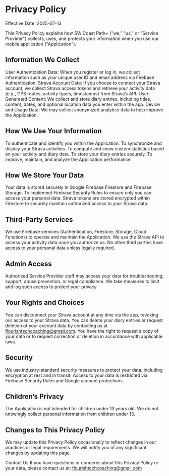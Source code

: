 # Privacy Policy
Effective Date: 2025-07-13

This Privacy Policy explains how SW Coast Path+ ("we," "us," or "Service Provider") collects, uses, and protects your information when you use our mobile application ("Application").

## Information We Collect
User Authentication Data: When you register or log in, we collect information such as your unique user ID and email address via Firebase Authentication.
Strava Account Data: If you choose to connect your Strava account, we collect Strava access tokens and retrieve your activity data (e.g., GPS routes, activity types, timestamps) from Strava’s API.
User-Generated Content: We collect and store diary entries, including titles, content, dates, and optional location data you enter within the app.
Device and Usage Data: We may collect anonymized analytics data to help improve the Application.

## How We Use Your Information
To authenticate and identify you within the Application.
To synchronize and display your Strava activities.
To compute and show custom statistics based on your activity and diary data.
To store your diary entries securely.
To improve, maintain, and analyze the Application performance.

## How We Store Your Data
Your data is stored securely in Google Firebase Firestore and Firebase Storage.
To implement Firebase Security Rules to ensure only you can access your personal data.
Strava tokens are stored encrypted within Firestore to securely maintain authorized access to your Strava data.

## Third-Party Services
We use Firebase services (Authentication, Firestore, Storage, Cloud Functions) to operate and maintain the Application.
We use the Strava API to access your activity data once you authorize us.
No other third parties have access to your personal data unless legally required.

## Admin Access
Authorized Service Provider staff may access your data for troubleshooting, support, abuse prevention, or legal compliance.
We take measures to limit and log such access to protect your privacy.

## Your Rights and Choices
You can disconnect your Strava account at any time via the app, revoking our access to your Strava data.
You can delete your diary entries or request deletion of your account data by contacting us at flourishtechcoaching@gmail.com.
You have the right to request a copy of your data or to request correction or deletion in accordance with applicable laws.

## Security
We use industry-standard security measures to protect your data, including encryption at rest and in transit.
Access to your data is restricted via Firebase Security Rules and Google account protections.

## Children’s Privacy
The Application is not intended for children under 13 years old.
We do not knowingly collect personal information from children under 13.

## Changes to This Privacy Policy
We may update this Privacy Policy occasionally to reflect changes in our practices or legal requirements. We will notify you of any significant changes by updating this page.

Contact Us
If you have questions or concerns about this Privacy Policy or your data, please contact us at: flourishtechcoaching@gmail.com
